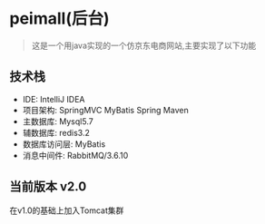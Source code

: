 # peimall(后台)
> 这是一个用java实现的一个仿京东电商网站,主要实现了以下功能


## 技术栈    
- IDE: IntelliJ IDEA 
- 项目架构: SpringMVC MyBatis Spring Maven
- 主数据库: Mysql5.7
- 辅数据库: redis3.2
- 数据库访问层: MyBatis
- 消息中间件: RabbitMQ/3.6.10
## 当前版本 v2.0
在v1.0的基础上加入Tomcat集群